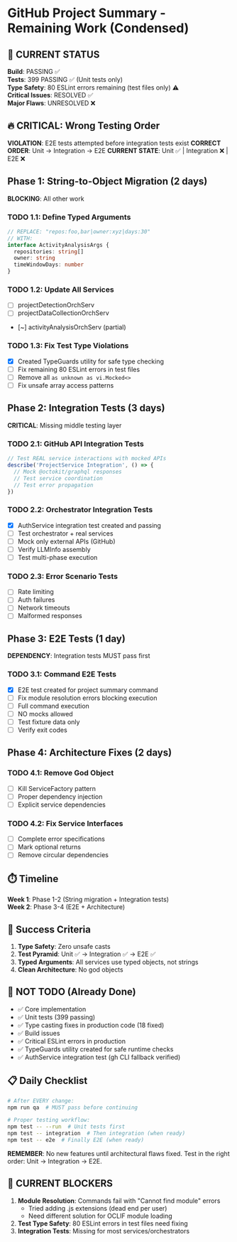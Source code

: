 # GitHub Project Summary - Remaining Work (Condensed)

## 🚨 CURRENT STATUS
**Build**: PASSING ✅  
**Tests**: 399 PASSING ✅ (Unit tests only)  
**Type Safety**: 80 ESLint errors remaining (test files only) ⚠️  
**Critical Issues**: RESOLVED ✅  
**Major Flaws**: UNRESOLVED ❌

## 🔥 CRITICAL: Wrong Testing Order
**VIOLATION**: E2E tests attempted before integration tests exist
**CORRECT ORDER**: Unit → Integration → E2E
**CURRENT STATE**: Unit ✅ | Integration ❌ | E2E ❌

## Phase 1: String-to-Object Migration (2 days)
**BLOCKING**: All other work

### TODO 1.1: Define Typed Arguments
```typescript
// REPLACE: "repos:foo,bar|owner:xyz|days:30"
// WITH:
interface ActivityAnalysisArgs {
  repositories: string[]
  owner: string
  timeWindowDays: number
}
```

### TODO 1.2: Update All Services
- [ ] projectDetectionOrchServ
- [ ] projectDataCollectionOrchServ  
- [~] activityAnalysisOrchServ (partial)

### TODO 1.3: Fix Test Type Violations
- [x] Created TypeGuards utility for safe type checking
- [ ] Fix remaining 80 ESLint errors in test files
- [ ] Remove all `as unknown as vi.Mocked<>`
- [ ] Fix unsafe array access patterns

## Phase 2: Integration Tests (3 days)
**CRITICAL**: Missing middle testing layer

### TODO 2.1: GitHub API Integration Tests
```typescript
// Test REAL service interactions with mocked APIs
describe('ProjectService Integration', () => {
  // Mock @octokit/graphql responses
  // Test service coordination
  // Test error propagation
})
```

### TODO 2.2: Orchestrator Integration Tests
- [x] AuthService integration test created and passing
- [ ] Test orchestrator + real services
- [ ] Mock only external APIs (GitHub)
- [ ] Verify LLMInfo assembly
- [ ] Test multi-phase execution

### TODO 2.3: Error Scenario Tests
- [ ] Rate limiting
- [ ] Auth failures
- [ ] Network timeouts
- [ ] Malformed responses

## Phase 3: E2E Tests (1 day)
**DEPENDENCY**: Integration tests MUST pass first

### TODO 3.1: Command E2E Tests
- [x] E2E test created for project summary command
- [ ] Fix module resolution errors blocking execution
- [ ] Full command execution
- [ ] NO mocks allowed
- [ ] Test fixture data only
- [ ] Verify exit codes

## Phase 4: Architecture Fixes (2 days)

### TODO 4.1: Remove God Object
- [ ] Kill ServiceFactory pattern
- [ ] Proper dependency injection
- [ ] Explicit service dependencies

### TODO 4.2: Fix Service Interfaces
- [ ] Complete error specifications
- [ ] Mark optional returns
- [ ] Remove circular dependencies

## ⏱️ Timeline
**Week 1**: Phase 1-2 (String migration + Integration tests)  
**Week 2**: Phase 3-4 (E2E + Architecture)

## 🎯 Success Criteria
1. **Type Safety**: Zero unsafe casts
2. **Test Pyramid**: Unit ✅ → Integration ✅ → E2E ✅
3. **Typed Arguments**: All services use typed objects, not strings
4. **Clean Architecture**: No god objects

## 🚫 NOT TODO (Already Done)
- ✅ Core implementation
- ✅ Unit tests (399 passing)
- ✅ Type casting fixes in production code (18 fixed)
- ✅ Build issues
- ✅ Critical ESLint errors in production
- ✅ TypeGuards utility created for safe runtime checks
- ✅ AuthService integration test (gh CLI fallback verified)

## 📋 Daily Checklist
```bash
# After EVERY change:
npm run qa  # MUST pass before continuing

# Proper testing workflow:
npm test -- --run  # Unit tests first
npm test -- integration  # Then integration (when ready)
npm test -- e2e  # Finally E2E (when ready)
```

**REMEMBER**: No new features until architectural flaws fixed. Test in the right order: Unit → Integration → E2E.

## 🔧 CURRENT BLOCKERS
1. **Module Resolution**: Commands fail with "Cannot find module" errors
   - Tried adding .js extensions (dead end per user)
   - Need different solution for OCLIF module loading
2. **Test Type Safety**: 80 ESLint errors in test files need fixing
3. **Integration Tests**: Missing for most services/orchestrators
